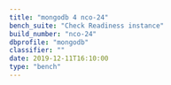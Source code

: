 ```yaml
---
title: "mongodb 4 nco-24"
bench_suite: "Check Readiness instance"
build_number: "nco-24"
dbprofile: "mongodb"
classifier: ""
date: 2019-12-11T16:10:00
type: "bench"
---
```

